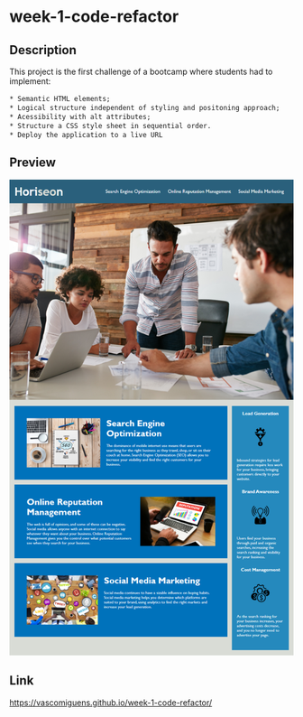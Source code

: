 # week-1-code-refactor

## Description

This project is the first challenge of a bootcamp where students had to implement:

    * Semantic HTML elements;
    * Logical structure independent of styling and positoning approach;
    * Acessibility with alt attributes;
    * Structure a CSS style sheet in sequential order.
    * Deploy the application to a live URL
    
## Preview 

![](https://github.com/VascoMiguens/week-1-code-refactor/blob/main/assets/images/preview.png)

## Link
https://vascomiguens.github.io/week-1-code-refactor/

